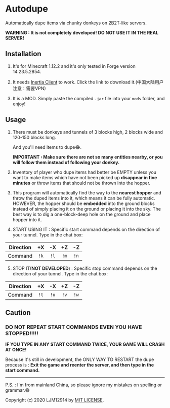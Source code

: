 # Autodupe
Automatically dupe items via chunky donkeys on 2B2T-like servers.

**WARNING : It is not completely developed! DO NOT USE IT IN THE REAL SERVER!**

## Installation

1. It's for Minecraft 1.12.2 and it's only tested in Forge version 14.23.5.2854.

2. It needs [Inertia Client](https://inertiaclient.com/download%20retriever/DownloadRetriever.php?MinecraftVersion=1.12.2%20forge) to work. Click the link to download it.(中国大陆用户注意：需要VPN)
3. It is a MOD. Simply paste the compiled `.jar` file into your `mods` folder, and enjoy!

## Usage

1. There must be donkeys and tunnels of 3 blocks high, 2 blocks wide and 120-150 blocks long.

   And you'll need items to dupe😂.

   **IMPORTANT : Make sure there are not so many entities nearby, or you will follow them instead of following your donkey.**

2. Inventory of player who dupe items had better be EMPTY unless you want to make items which have not been picked up **disappear in five minutes** or throw items that should not be thrown into the hopper.

3. This program will automatically find the way to the **nearest hopper** and throw the duped items into it, which means it can be fully automatic. HOWEVER, the hopper should be **embedded** into the ground blocks instead of simply placing it on the ground or placing it into the sky. The best way is to dig a one-block-deep hole on the ground and place hopper into it.

4. START USING IT : Specific start command depends on the direction of your tunnel. Type in the chat box:

| Direction |  +X  |  -X  |  +Z  |  -Z  |
| :-------: | :--: | :--: | :--: | :--: |
|  Command  | `!k` | `!l` | `!m` | `!n` |

5. STOP IT(**NOT DEVELOPED**) : Specific stop command depends on the direction of your tunnel. Type in the chat box:

| Direction |  +X  |  -X  |  +Z  |  -Z  |
| :-------: | :--: | :--: | :--: | :--: |
|  Command  | `!t` | `!u` | `!v` | `!w` |

## Caution

### DO NOT REPEAT START COMMANDS EVEN YOU HAVE STOPPED!!!!!

**IF YOU TYPE IN ANY START COMMAND TWICE, YOUR GAME WILL CRASH AT ONCE!**

Because it's still in development, the ONLY WAY TO RESTART the dupe process is : **Exit the game and reenter the server, and then type in the start command.**

---

P.S. : I'm from mainland China, so please ignore my mistakes on spelling or grammar.😅

Copyright (c) 2020 LJM12914 by [MIT LICENSE](https://github.com/ljm12914/autodupe/blob/main/LICENSE).